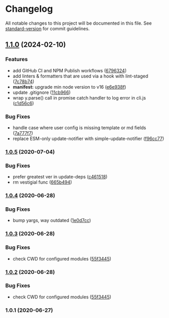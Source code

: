# Changelog

All notable changes to this project will be documented in this file. See [standard-version](https://github.com/conventional-changelog/standard-version) for commit guidelines.

## [1.1.0](https://github.com/f3rno/serve-markdown-it/compare/v1.0.5...v1.1.0) (2024-02-10)


### Features

* add GitHub CI and NPM Publish workflows ([6796324](https://github.com/f3rno/serve-markdown-it/commit/679632458148047ae653bb9a7d471423604b0689))
* add linters & formatters that are used via a hook with lint-staged ([7c78b74](https://github.com/f3rno/serve-markdown-it/commit/7c78b74612d2e836262502cd5c93b4ab36e488a0))
* **manifest:** upgrade min node version to v16 ([e6e938f](https://github.com/f3rno/serve-markdown-it/commit/e6e938f0bd73133f60b81fd2549c3c2cc6ccd068))
* update .gitignore ([11cb966](https://github.com/f3rno/serve-markdown-it/commit/11cb966793e5eda0e45bd91d6e78ad8ef00f4390))
* wrap y.parse() call in promise catch handler to log error in cli.js ([c1d56c6](https://github.com/f3rno/serve-markdown-it/commit/c1d56c65a46c2e70cdfb280dc6e2120b9972f8fc))


### Bug Fixes

* handle case where user config is missing template or md fields ([7a777f7](https://github.com/f3rno/serve-markdown-it/commit/7a777f77970810df732cf7030dfdb50f77cbfcc0))
* replace ESM-only update-notifier with simple-update-notifier ([f96cc77](https://github.com/f3rno/serve-markdown-it/commit/f96cc772fc79186aa0f56012626a26b8a67c4ff7))

### [1.0.5](https://github.com/f3rno/serve-markdown-it/compare/v1.0.4...v1.0.5) (2020-07-04)


### Bug Fixes

* prefer greatest ver in update-deps ([c461518](https://github.com/f3rno/serve-markdown-it/commit/c461518511a6300b1fb1a3c2581d543149c6f7da))
* rm vestigial func ([665b494](https://github.com/f3rno/serve-markdown-it/commit/665b49471fdc2f454033640b0c69bd44bbb71d6c))

### [1.0.4](https://github.com/f3rno/serve-markdown-it/compare/v1.0.3...v1.0.4) (2020-06-28)


### Bug Fixes

* bump yargs, way outdated ([1e0d7cc](https://github.com/f3rno/serve-markdown-it/commit/1e0d7ccd9cdd68c71f3ecbbe4230f9c98570d8f9))

### [1.0.3](https://github.com/f3rno/serve-markdown-it/compare/v1.0.1...v1.0.3) (2020-06-28)


### Bug Fixes

* check CWD for configured modules ([55f3445](https://github.com/f3rno/serve-markdown-it/commit/55f3445da4eb0f21ca4e303e8412f9d4250f5729))

### [1.0.2](https://github.com/f3rno/serve-markdown-it/compare/v1.0.1...v1.0.2) (2020-06-28)


### Bug Fixes

* check CWD for configured modules ([55f3445](https://github.com/f3rno/serve-markdown-it/commit/55f3445da4eb0f21ca4e303e8412f9d4250f5729))

### 1.0.1 (2020-06-27)
